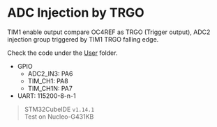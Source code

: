 # ADC Injection by TRGO

TIM1 enable output compare OC4REF as TRGO (Trigger output), ADC2 injection group triggered by TIM1 TRGO falling edge.

Check the code under the [User](./User/) folder.

- GPIO
  - ADC2_IN3: PA6
  - TIM_CH1: PA8
  - TIM_CH1N: PA7
- UART: 115200-8-n-1  

> STM32CubeIDE `v1.14.1`  
> Test on Nucleo-G431KB
